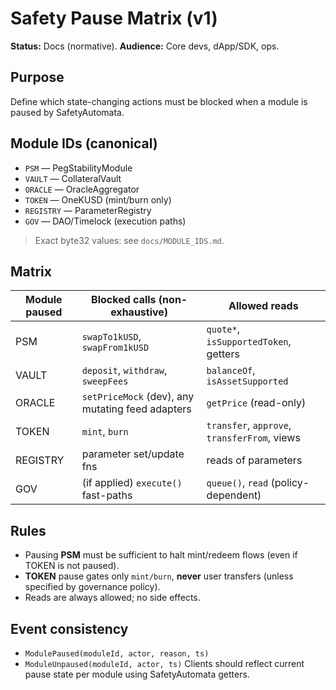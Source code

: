 # Safety Pause Matrix (v1)
**Status:** Docs (normative). **Audience:** Core devs, dApp/SDK, ops.

## Purpose
Define which state-changing actions must be blocked when a module is paused by SafetyAutomata.

## Module IDs (canonical)
- `PSM` — PegStabilityModule
- `VAULT` — CollateralVault
- `ORACLE` — OracleAggregator
- `TOKEN` — OneKUSD (mint/burn only)
- `REGISTRY` — ParameterRegistry
- `GOV` — DAO/Timelock (execution paths)
> Exact byte32 values: see `docs/MODULE_IDS.md`.

## Matrix
| Module paused | Blocked calls (non-exhaustive) | Allowed reads |
|---|---|---|
| PSM | `swapTo1kUSD`, `swapFrom1kUSD` | `quote*`, `isSupportedToken`, getters |
| VAULT | `deposit`, `withdraw`, `sweepFees` | `balanceOf`, `isAssetSupported` |
| ORACLE | `setPriceMock` (dev), any mutating feed adapters | `getPrice` (read-only) |
| TOKEN | `mint`, `burn` | `transfer`, `approve`, `transferFrom`, views |
| REGISTRY | parameter set/update fns | reads of parameters |
| GOV | (if applied) `execute()` fast-paths | `queue()`, `read` (policy-dependent) |

## Rules
- Pausing **PSM** must be sufficient to halt mint/redeem flows (even if TOKEN is not paused).
- **TOKEN** pause gates only `mint/burn`, **never** user transfers (unless specified by governance policy).
- Reads are always allowed; no side effects.

## Event consistency
- `ModulePaused(moduleId, actor, reason, ts)`
- `ModuleUnpaused(moduleId, actor, ts)`
Clients should reflect current pause state per module using SafetyAutomata getters.
